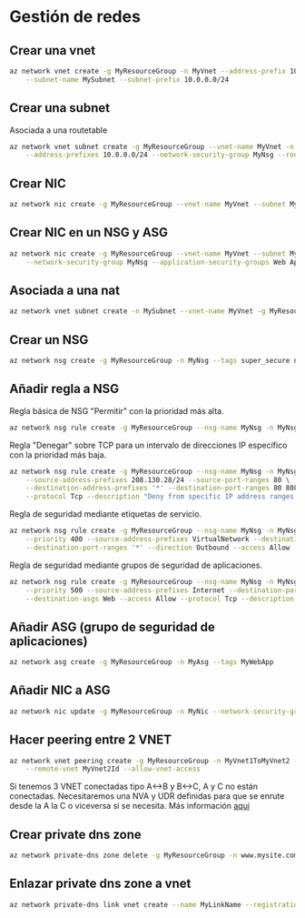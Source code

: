 # Gestión de redes

## Crear una vnet

```bash
az network vnet create -g MyResourceGroup -n MyVnet --address-prefix 10.0.0.0/16 \
    --subnet-name MySubnet --subnet-prefix 10.0.0.0/24
```

## Crear una subnet

Asociada a una routetable

```bash
az network vnet subnet create -g MyResourceGroup --vnet-name MyVnet -n MySubnet \
    --address-prefixes 10.0.0.0/24 --network-security-group MyNsg --route-table MyRouteTable
```

## Crear NIC

```bash
az network nic create -g MyResourceGroup --vnet-name MyVnet --subnet MySubnet -n MyNic
```

## Crear NIC en un NSG y ASG

```bash
az network nic create -g MyResourceGroup --vnet-name MyVnet --subnet MySubnet -n MyNic \
    --network-security-group MyNsg --application-security-groups Web App
```

## Asociada a una nat

```bash
az network vnet subnet create -n MySubnet --vnet-name MyVnet -g MyResourceGroup --nat-gateway MyNatGateway --address-prefixes "10.0.0.0/21"
```

## Crear un NSG

```bash
az network nsg create -g MyResourceGroup -n MyNsg --tags super_secure no_80 no_22
```

## Añadir regla a NSG

Regla básica de NSG "Permitir" con la prioridad más alta.

```bash
az network nsg rule create -g MyResourceGroup --nsg-name MyNsg -n MyNsgRule --priority 100
```

Regla "Denegar" sobre TCP para un intervalo de direcciones IP específico con la prioridad más baja.

```bash
az network nsg rule create -g MyResourceGroup --nsg-name MyNsg -n MyNsgRule --priority 4096 \
    --source-address-prefixes 208.130.28/24 --source-port-ranges 80 \
    --destination-address-prefixes '*' --destination-port-ranges 80 8080 --access Deny \
    --protocol Tcp --description "Deny from specific IP address ranges on 80 and 8080."
```

Regla de seguridad mediante etiquetas de servicio.

```bash
az network nsg rule create -g MyResourceGroup --nsg-name MyNsg -n MyNsgRuleWithTags \
    --priority 400 --source-address-prefixes VirtualNetwork --destination-address-prefixes Storage \
    --destination-port-ranges '*' --direction Outbound --access Allow --protocol Tcp --description "Allow VirtualNetwork to Storage."
```

Regla de seguridad mediante grupos de seguridad de aplicaciones.

```bash
az network nsg rule create -g MyResourceGroup --nsg-name MyNsg -n MyNsgRuleWithAsg \
    --priority 500 --source-address-prefixes Internet --destination-port-ranges 80 8080 \
    --destination-asgs Web --access Allow --protocol Tcp --description "Allow Internet to Web ASG on ports 80,8080."
```

## Añadir ASG (grupo de seguridad de aplicaciones)

```bash
az network asg create -g MyResourceGroup -n MyAsg --tags MyWebApp
```

## Añadir NIC a ASG

```bash
az network nic update -g MyResourceGroup -n MyNic --network-security-group MyAsg
```

## Hacer peering entre 2 VNET

```bash
az network vnet peering create -g MyResourceGroup -n MyVnet1ToMyVnet2 --vnet-name MyVnet1 \
    --remote-vnet MyVnet2Id --allow-vnet-access
```

Si tenemos 3 VNET conectadas tipo A<->B y B<->C, A y C no están conectadas. Necesitaremos una NVA y UDR definidas para que se enrute desde la A la C o viceversa si se necesita.
Más información [aqui](https://docs.microsoft.com/en-us/azure/virtual-network/tutorial-create-route-table-portal)

## Crear private dns zone

```bash
az network private-dns zone delete -g MyResourceGroup -n www.mysite.com
```

## Enlazar private dns zone a vnet

```bash
az network private-dns link vnet create --name MyLinkName --registration-enabled true --resource-group MyResourceGroup --subscription MySubscription --tags CostCenter=Marketing --virtual-network MyVirtualNetworkId --zone-name www.mysite.com
```

